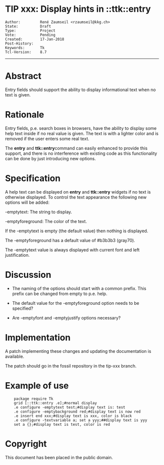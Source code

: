 # TIP xxx: Display hints in ::ttk::entry
	Author:         René Zaumseil <rzaumseil@kkg.ch>
	State:          Draft
	Type:           Project
	Vote:           Pending
	Created:        17-Jan-2018
	Post-History:   
	Keywords:       Tk
	Tcl-Version:    8.7
-----

# Abstract

Entry fields should support the ability to display informational text when no text is given.

# Rationale

Entry fields, p.e. search boxes in browsers, have the ability to display some help text inside if no real value is given.
The text is with a lighter color and is removed if the user enters some real text.

The **entry** and **ttk::entry**command can easily enhanced to provide this
support, and there is no interference with existing code as this
functionality can be done by just introducing new options.

# Specification

A help text can be displayed on **entry** and **ttk::entry** widgets if no text is otherwise displayed.
To control the text appearance the following new options will be added:

 -emptytext: The string to display.

 -emptyforeground: The color of the text.

If the -emptytext is empty (the default value) then nothing is displayed.

The -emptyforeground has a default value of #b3b3b3 (gray70).

The -emptytext value is always displayed with current font and left justification.

# Discussion

- The naming of the options should start with a common prefix. This prefix can be changed from empty to p.e. help.

- The default value for the -emptyforeground option needs to be specified?

- Are -emptyfont and -emptyjustify options necessary?

# Implementation

A patch implementing these changes and updating the documentation is available.

The patch should go in the fossil repository in the tip-xxx branch.

# Example of use

	    package require Tk
	    grid [::ttk::entry .e];#normal display
	    .e configure -emptytext test;#display text is: test
	    .e configure -emptybackground red;#display text is now red
	    .e insert end xxx;#display text is xxx, color is black
	    .e configure -textvariable a; set a yyy;##display text is yyy
	    set a {};#display text is test, color is red

# Copyright

This document has been placed in the public domain.

